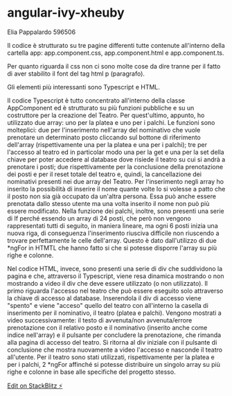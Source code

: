 # angular-ivy-xheuby

Elia Pappalardo 596506

Il codice è strutturato su tre pagine differenti tutte contenute all'interno della cartella app: app.component.css, app.component.html e app.component.ts. 

Per quanto riguarda il css non ci sono molte cose da dire tranne per il fatto di aver stabilito il font del tag html p (paragrafo). 

Gli elementi più interessanti sono Typescript e HTML. 

Il codice Typescript è tutto concentrato all'interno della classe AppComponent ed è strutturato su più funzioni pubbliche e su un costruttore per la creazione del Teatro. Per quest'ultimo, appunto, ho utilizzato due array: uno per la platea e uno per i palchi. Le funzioni sono molteplici: due per l'inserimento nell'array del nominativo
che vuole prenotare un determinato posto cliccando sul bottone di riferimento dell'array (rispettivamente una per la platea e una per i palchi); tre per l'accesso al teatro ed in particolar modo una per la get e una per la set della chiave per poter accedere al database dove risiede il teatro su cui si andrà a prenotare i posti; due rispettivamente per la conclusione della prenotazione dei posti e per il reset totale del teatro e, quindi, la cancellazione dei nominativi presenti nei due array del Teatro. 
Per l'inserimento negli array ho inserito la possibilità di inserire il nome quante volte lo si volesse a patto che il posto non sia già occupato da un'altra persona. Essa può anche essere prenotata dallo stesso utente ma una volta inserito il nome non può più essere modificato. Nella funzione dei palchi, inoltre, sono presenti una serie di If perché essendo un array di 24 posti, che però non vengono rappresentati tutti di seguito, in maniera lineare, ma ogni 6 posti inizia una nuova riga, di conseguenza l'inserimento riusciva difficile non riuscendo a trovare perfettamente le celle dell'array. Questo è dato dall'utilizzo di due *ngFor in HTMTL che hanno fatto si che si potesse disporre l'array su più righe e colonne.

Nel codice HTML, invece, sono presenti una serie di div che suddividono la pagina e che, attraverso il Typescript, viene resa dinamica mostrando o non mostrando a video il div che deve essere utilizzato (o non utilizzato). Il primo riguarda l'accesso nel teatro che può essere eseguito solo attraverso la chiave di accesso al database. Inserendola il div di accesso viene "spento" e viene "acceso" quello del teatro con all'interno la casella di inserimento per il nominativo, il teatro (platea e palchi). Vengono mostrati a video successivamente: il testo di avvenuta/non avvenuta/errore prenotazione con il relativo posto e il nominativo (inserito anche come indice nell'array) e il pulsante per concludere la prenotazione, che rimanda alla pagina di accesso del teatro.
Si ritorna al div iniziale con il pulsante di conclusione che mostra nuovamente a video l'accesso e nasconde il teatro all'utente. 
Per il teatro sono stati utilizzati, rispettivamente per la platea e per i palchi, 2 *ngFor affinché si potesse distribuire un singolo array su più righe e colonne in base alle specifiche del progetto stesso.


[Edit on StackBlitz ⚡️](https://stackblitz.com/edit/angular-ivy-xheuby)